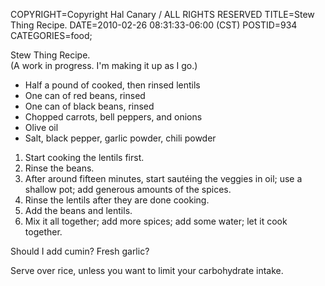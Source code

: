 COPYRIGHT=Copyright Hal Canary / ALL RIGHTS RESERVED
TITLE=Stew Thing Recipe.
DATE=2010-02-26 08:31:33-06:00 (CST)
POSTID=934
CATEGORIES=food;

Stew Thing Recipe.  
(A work in progress. I'm making it up as I go.)

*   Half a pound of cooked, then rinsed lentils
*   One can of red beans, rinsed
*   One can of black beans, rinsed
*   Chopped carrots, bell peppers, and onions
*   Olive oil
*   Salt, black pepper, garlic powder, chili powder

1.  Start cooking the lentils first.
2.  Rinse the beans.
3.  After around fifteen minutes, start sautéing the veggies in oil; use a shallow pot; add generous amounts of the spices.
4.  Rinse the lentils after they are done cooking.
5.  Add the beans and lentils.
6.  Mix it all together; add more spices; add some water; let it cook together.

Should I add cumin? Fresh garlic?

Serve over rice, unless you want to limit your carbohydrate intake.
